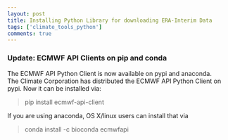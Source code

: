 ```yaml
---
layout: post
title: Installing Python Library for downloading ERA-Interim Data
tags: ['climate_tools_python']
comments: true
---
```


### Update: ECMWF API Clients on pip and conda

The ECMWF API Python Client is now available on pypi and anaconda.  
The Climate Corporation has distributed the ECMWF API Python Client on 
pypi. Now it can be installed via:

> pip install ecmwf-api-client

If you are using anaconda, OS X/linux users can install that via

> conda install -c bioconda ecmwfapi 

<!-- 
### Old steps (1-3)

```
(1) Installing the package requires the python Setuptools. You can set it up locally with the command:

> wget https://bootstrap.pypa.io/ez_setup.py -O - | python - --user

(2) Download the Python library package and unzip it (You can do it in any directory)
> wget https://software.ecmwf.int/wiki/download/attachments/56664858/ecmwf-api-client-python.tgz
> tar zxf ecmwf-api-client-python.tgz

You shall see four items extracted:
- example.py
- ecmwfapi/__init__.py
- ecmwfapi/api.py
- setup.py

(3) In the directory with these four items, install the package with:
> python setup.py install --user
```

(4) To use the sample script, you need an API key ( .ecmwfapirc ) placed in your home directory. You can retrieve that by logging in: https://api.ecmwf.int/v1/key/
Create a file named ".ecmwfapirc" in your home directory and put in the content shown on the page:

```
{
    "url"   : "https://api.ecmwf.int/v1",
    "key"   : "(...)",
    "email" : "(...)"
}
```

(5) After doing that, in the directory with the sample script example.py, you can test the package by running it:
> python example.py  

You should see it successfully retrieves a .grib file if the package has been set up properly.

(6) To download python script for retrieving ERA-Interim netCDF files, there are sample script available here (look under "Same request NetCDF format"):
[https://software.ecmwf.int/wiki/display/WEBAPI/Python+ERA-interim+examples]

In fact, on the ECMWF Public Dataset web interface page you retrieve ERA-Interim data, after you select the subset of data, instead of pressing "Retrieve NetCDF", there is another button named "View the MARS request", and it will show how the python script for retrieving that dataset looks like.

I learnt the above steps on these pages:
- [ECMWF python library](https://software.ecmwf.int/wiki/display/WEBAPI/Access+ECMWF+Public+Datasets#AccessECMWFPublicDatasets-python)
- [Python setuptool](https://pypi.python.org/pypi/setuptools)
 -->
